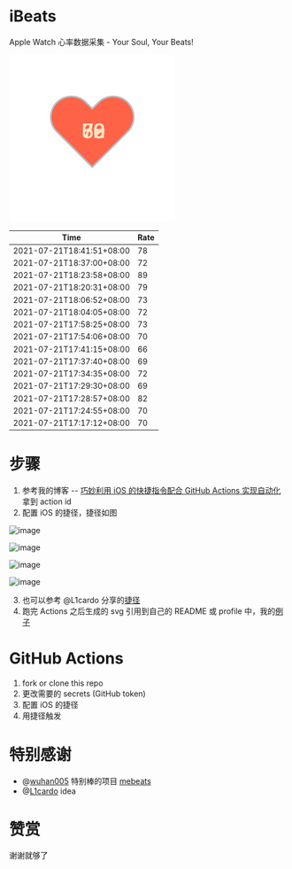 # iBeats
Apple Watch 心率数据采集 - Your Soul, Your Beats!

![](./files/heart.svg)

<!--START_SECTION:my_heart_rate-->
| Time | Rate | 
 | ---- | ---- | 
| 2021-07-21T18:41:51+08:00 | 78 |
| 2021-07-21T18:37:00+08:00 | 72 |
| 2021-07-21T18:23:58+08:00 | 89 |
| 2021-07-21T18:20:31+08:00 | 79 |
| 2021-07-21T18:06:52+08:00 | 73 |
| 2021-07-21T18:04:05+08:00 | 72 |
| 2021-07-21T17:58:25+08:00 | 73 |
| 2021-07-21T17:54:06+08:00 | 70 |
| 2021-07-21T17:41:15+08:00 | 66 |
| 2021-07-21T17:37:40+08:00 | 69 |
| 2021-07-21T17:34:35+08:00 | 72 |
| 2021-07-21T17:29:30+08:00 | 69 |
| 2021-07-21T17:28:57+08:00 | 82 |
| 2021-07-21T17:24:55+08:00 | 70 |
| 2021-07-21T17:17:12+08:00 | 70 |

<!--END_SECTION:my_heart_rate-->

# 步骤
1. 参考我的博客 -- [巧妙利用 iOS 的快捷指令配合 GitHub Actions 实现自动化](https://github.com/yihong0618/gitblog/issues/198) 拿到 action id
2. 配置 iOS 的捷径，捷径如图

![image](https://user-images.githubusercontent.com/15976103/122154218-0db0b480-ce97-11eb-93bb-5aec07c558dc.png)

![image](https://user-images.githubusercontent.com/15976103/122154236-186b4980-ce97-11eb-8e4b-70551a0391ae.png)

![image](https://user-images.githubusercontent.com/15976103/122154268-2d47dd00-ce97-11eb-902e-3acf292265a9.png)

![image](https://user-images.githubusercontent.com/15976103/122174055-fa144680-ceb4-11eb-9be2-3eb83cd516f7.png)

3. 也可以参考 @L1cardo 分享的[捷径](https://www.icloud.com/shortcuts/6ab6047b459c41ad822ad6b94b1c03d4)
4. 跑完 Actions 之后生成的 svg 引用到自己的 README 或 profile 中，我的[例子](https://github.com/yihong0618) 

# GitHub Actions

1. fork or clone this repo
2. 更改需要的 secrets (GitHub token)
3. 配置 iOS 的捷径
4. 用捷径触发

# 特别感谢
- @[wuhan005](https://github.com/wuhan005) 特别棒的项目 [mebeats](https://github.com/wuhan005/mebeats)
- @[L1cardo](https://github.com/L1cardo) idea

# 赞赏
谢谢就够了
